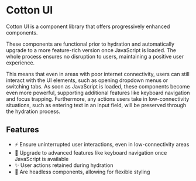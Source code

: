 # Cotton UI

Cotton UI is a component library that offers progressively enhanced components. 

These components are functional prior to hydration and automatically upgrade to a more feature-rich version once JavaScript is loaded. The whole process ensures no disruption to users, maintaining a positive user experience.

This means that even in areas with poor internet connectivity, users can still interact with the UI elements, such as opening dropdown menus or switching tabs. As soon as JavaScript is loaded, these components become even more powerful, supporting additional features like keyboard navigation and focus trapping. Furthermore, any actions users take in low-connectivity situations, such as entering text in an input field, will be preserved through the hydration process.

## Features

- ⚡️ Ensure uninterrupted user interactions, even in low-connectivity areas
- 🚀 Upgrade to advanced features like keyboard navigation once JavaScript is available
- ✨ User actions retained during hydration
- 🎨 Are headless components, allowing for flexible styling
